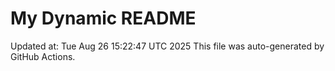 # My Dynamic README
Updated at: Tue Aug 26 15:22:47 UTC 2025
This file was auto-generated by GitHub Actions.
